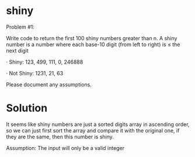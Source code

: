 # shiny

Problem #1:

Write code to return the first 100 shiny numbers greater than n. A shiny number is a number where each base-10 digit (from left to right) is ≤ the next digit

· Shiny: 123, 499, 111, 0, 246888

· Not Shiny: 1231, 21, 63

Please document any assumptions.

# Solution
It seems like shiny numbers are just a sorted digits array in ascending order, so we can just
first sort the array and compare it with the original one, if they are the same, then
this number is shiny.

Assumption: The input will only be a valid integer